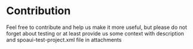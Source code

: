 # Contribution

Feel free to contribute and help us make it more useful,
but please do not forget about testing or at least
provide us some context with description and 
spoaui-test-project.xml file in attachments
